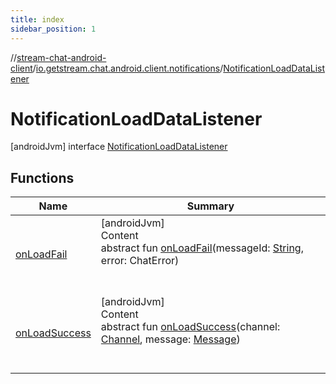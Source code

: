 ```yaml
---
title: index
sidebar_position: 1
---
```

//[stream-chat-android-client](../../../index.md)/[io.getstream.chat.android.client.notifications](../index.md)/[NotificationLoadDataListener](index.md)



# NotificationLoadDataListener  
 [androidJvm] interface [NotificationLoadDataListener](index.md)   


## Functions  
  
|  Name |  Summary | 
|---|---|
| <a name="io.getstream.chat.android.client.notifications/NotificationLoadDataListener/onLoadFail/#kotlin.String#io.getstream.chat.android.client.errors.ChatError/PointingToDeclaration/"></a>[onLoadFail](onLoadFail.md)| <a name="io.getstream.chat.android.client.notifications/NotificationLoadDataListener/onLoadFail/#kotlin.String#io.getstream.chat.android.client.errors.ChatError/PointingToDeclaration/"></a>[androidJvm]  <br/>Content  <br/>abstract fun [onLoadFail](onLoadFail.md)(messageId: [String](https://kotlinlang.org/api/latest/jvm/stdlib/kotlin/-string/index.html), error: ChatError)  <br/><br/><br/>|
| <a name="io.getstream.chat.android.client.notifications/NotificationLoadDataListener/onLoadSuccess/#io.getstream.chat.android.client.models.Channel#io.getstream.chat.android.client.models.Message/PointingToDeclaration/"></a>[onLoadSuccess](onLoadSuccess.md)| <a name="io.getstream.chat.android.client.notifications/NotificationLoadDataListener/onLoadSuccess/#io.getstream.chat.android.client.models.Channel#io.getstream.chat.android.client.models.Message/PointingToDeclaration/"></a>[androidJvm]  <br/>Content  <br/>abstract fun [onLoadSuccess](onLoadSuccess.md)(channel: [Channel](../../io.getstream.chat.android.client.models/Channel/index.md), message: [Message](../../io.getstream.chat.android.client.models/Message/index.md))  <br/><br/><br/>|

